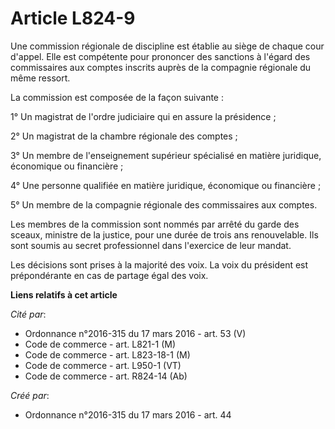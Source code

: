 # Article L824-9

Une commission régionale de discipline est établie au siège de chaque cour d'appel. Elle est compétente pour prononcer des
sanctions à l'égard des commissaires aux comptes inscrits auprès de la compagnie régionale du même ressort. 

La commission est composée de la façon suivante : 

1° Un magistrat de l'ordre judiciaire qui en assure la présidence ; 

2° Un magistrat de la chambre régionale des comptes ; 

3° Un membre de l'enseignement supérieur spécialisé en matière juridique, économique ou financière ; 

4° Une personne qualifiée en matière juridique, économique ou financière ; 

5° Un membre de la compagnie régionale des commissaires aux comptes. 

Les membres de la commission sont nommés par arrêté du garde des sceaux, ministre de la justice, pour une durée de trois ans
renouvelable. Ils sont soumis au secret professionnel dans l'exercice de leur mandat. 

Les décisions sont prises à la majorité des voix. La voix du président est prépondérante en cas de partage égal des voix.

**Liens relatifs à cet article**

_Cité par_:

  - Ordonnance n°2016-315 du 17 mars 2016 - art. 53 (V)
  - Code de commerce - art. L821-1 (M)
  - Code de commerce - art. L823-18-1 (M)
  - Code de commerce - art. L950-1 (VT)
  - Code de commerce - art. R824-14 (Ab)

_Créé par_:

  - Ordonnance n°2016-315 du 17 mars 2016 - art. 44
